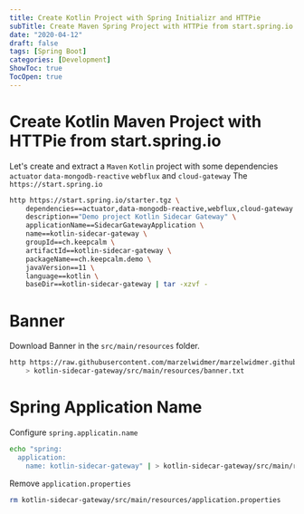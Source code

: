 ```yaml
---
title: Create Kotlin Project with Spring Initializr and HTTPie
subTitle: Create Maven Spring Project with HTTPie from start.spring.io - Spring Boot - Maven  
date: "2020-04-12"
draft: false
tags: [Spring Boot]
categories: [Development]
ShowToc: true
TocOpen: true
---
```

                                                                                                             
# Create Kotlin Maven Project with HTTPie from start.spring.io 
Let's create and extract a `Maven` `Kotlin` project with some dependencies `actuator` `data-mongodb-reactive` `webflux` and `cloud-gateway`
The `https://start.spring.io`

```bash
http https://start.spring.io/starter.tgz \
    dependencies==actuator,data-mongodb-reactive,webflux,cloud-gateway \
    description=="Demo project Kotlin Sidecar Gateway" \
    applicationName==SidecarGatewayApplication \
    name==kotlin-sidecar-gateway \
    groupId==ch.keepcalm \
    artifactId==kotlin-sidecar-gateway \
    packageName==ch.keepcalm.demo \
    javaVersion==11 \
    language==kotlin \
    baseDir==kotlin-sidecar-gateway | tar -xzvf -
```

# Banner
Download Banner in the `src/main/resources` folder.
```bash
http https://raw.githubusercontent.com/marzelwidmer/marzelwidmer.github.io/master/img/banner.txt \
    > kotlin-sidecar-gateway/src/main/resources/banner.txt
```

# Spring Application Name
Configure `spring.applicatin.name`
```bash
echo "spring:
  application:
    name: kotlin-sidecar-gateway" | > kotlin-sidecar-gateway/src/main/resources/application.yaml
```
Remove `application.properties`
```bash
rm kotlin-sidecar-gateway/src/main/resources/application.properties
```

